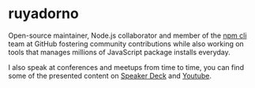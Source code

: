 # ruyadorno

Open-source maintainer, Node.js collaborator and member of the [npm cli](https://github.com/npm/cli) team at GitHub fostering community contributions while also working on tools that manages millions of JavaScript package installs everyday.

I also speak at conferences and meetups from time to time, you can find some of the presented content on [Speaker Deck](https://speakerdeck.com/ruyadorno) and [Youtube](https://www.youtube.com/channel/UCxqaqu2RwkNbWTvdPxA0ZhQ).
